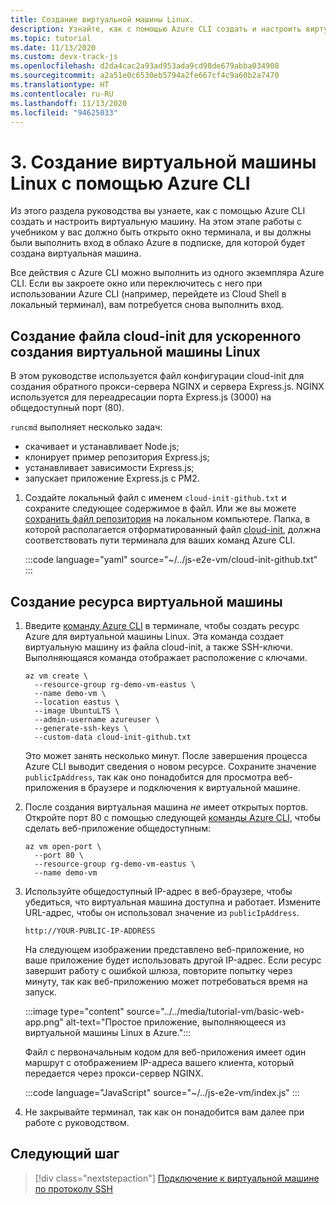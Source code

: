 ```yaml
---
title: Создание виртуальной машины Linux.
description: Узнайте, как с помощью Azure CLI создать и настроить виртуальную машину. На этом этапе работы с руководством у вас должно быть открыто окно терминала, и вы должны были выполнить вход в облако Azure с Azure CLI в подписке, для которой будет создана виртуальная машина.
ms.topic: tutorial
ms.date: 11/13/2020
ms.custom: devx-track-js
ms.openlocfilehash: d2da4cac2a93ad953ada9cd98de679abba034908
ms.sourcegitcommit: a2a51e0c6530eb5794a2fe667cf4c9a60b2a7470
ms.translationtype: HT
ms.contentlocale: ru-RU
ms.lasthandoff: 11/13/2020
ms.locfileid: "94625033"
---
```

# <a name="3-create-linux-virtual-machine-using-azure-cli"></a>3. Создание виртуальной машины Linux с помощью Azure CLI

Из этого раздела руководства вы узнаете, как с помощью Azure CLI создать и настроить виртуальную машину. На этом этапе работы с учебником у вас должно быть открыто окно терминала, и вы должны были выполнить вход в облако Azure в подписке, для которой будет создана виртуальная машина. 

Все действия с Azure CLI можно выполнить из одного экземпляра Azure CLI. Если вы закроете окно или переключитесь с него при использовании Azure CLI (например, перейдете из Cloud Shell в локальный терминал), вам потребуется снова выполнить вход. 

## <a name="create-a-cloud-init-file-to-expedite-linux-virtual-machine-creation"></a>Создание файла cloud-init для ускоренного создания виртуальной машины Linux

В этом руководстве используется файл конфигурации cloud-init для создания обратного прокси-сервера NGINX и сервера Express.js. NGINX используется для переадресации порта Express.js (3000) на общедоступный порт (80). 

`runcmd` выполняет несколько задач:
* скачивает и устанавливает Node.js;
* клонирует пример репозитория Express.js;
* устанавливает зависимости Express.js;
* запускает приложение Express.js с PM2.

1. Создайте локальный файл с именем `cloud-init-github.txt` и сохраните следующее содержимое в файл. Или же вы можете [сохранить файл репозитория](https://github.com/Azure-Samples/js-e2e-vm/blob/main/cloud-init-github.txt) на локальном компьютере. Папка, в которой располагается отформатированный файл [cloud-init](https://cloudinit.readthedocs.io/en/latest/topics/examples.html#yaml-examples), должна соответствовать пути терминала для ваших команд Azure CLI.

    :::code language="yaml" source="~/../js-e2e-vm/cloud-init-github.txt" :::

## <a name="create-a-virtual-machine-resource"></a>Создание ресурса виртуальной машины 

1. Введите [команду Azure CLI](/cli/azure/vm?view=azure-cli-latest#az_vm_create) в терминале, чтобы создать ресурс Azure для виртуальной машины Linux. Эта команда создает виртуальную машину из файла cloud-init, а также SSH-ключи. Выполняющаяся команда отображает расположение с ключами. 

    ```azurecli
    az vm create \
      --resource-group rg-demo-vm-eastus \
      --name demo-vm \
      --location eastus \
      --image UbuntuLTS \
      --admin-username azureuser \
      --generate-ssh-keys \
      --custom-data cloud-init-github.txt
    ```

    Это может занять несколько минут. После завершения процесса Azure CLI выводит сведения о новом ресурсе. Сохраните значение `publicIpAddress`, так как оно понадобится для просмотра веб-приложения в браузере и подключения к виртуальной машине. 
     

1. После создания виртуальная машина _не_ имеет открытых портов. Откройте порт 80 с помощью следующей [команды Azure CLI](/cli/azure/vm?view=azure-cli-latest#az_vm_open_port), чтобы сделать веб-приложение общедоступным:

    ```azurecli
    az vm open-port \
      --port 80 \
      --resource-group rg-demo-vm-eastus \
      --name demo-vm
    ```

1. Используйте общедоступный IP-адрес в веб-браузере, чтобы убедиться, что виртуальная машина доступна и работает. Измените URL-адрес, чтобы он использовал значение из `publicIpAddress`.

    ```HTTP
    http://YOUR-PUBLIC-IP-ADDRESS
    ```

    На следующем изображении представлено веб-приложение, но ваше приложение будет использовать другой IP-адрес. Если ресурс завершит работу с ошибкой шлюза, повторите попытку через минуту, так как веб-приложению может потребоваться время на запуск. 

    :::image type="content" source="../../media/tutorial-vm/basic-web-app.png" alt-text="Простое приложение, выполняющееся из виртуальной машины Linux в Azure.":::

    Файл с первоначальным кодом для веб-приложения имеет один маршрут с отображением IP-адреса вашего клиента, который передается через прокси-сервер NGINX. 

    :::code language="JavaScript" source="~/../js-e2e-vm/index.js" :::

1. Не закрывайте терминал, так как он понадобится вам далее при работе с руководством.

## <a name="next-step"></a>Следующий шаг

> [!div class="nextstepaction"]
> [Подключение к виртуальной машине по протоколу SSH](connect-linux-virtual-machine-ssh.md) 
